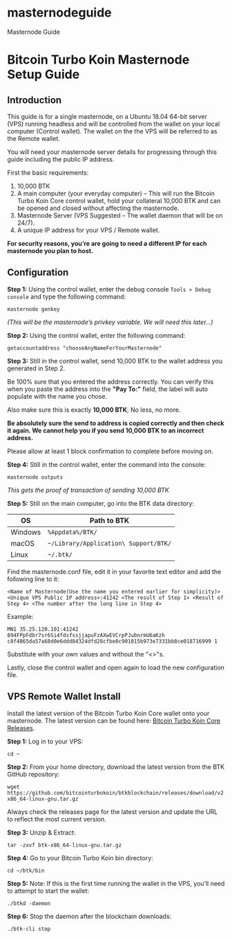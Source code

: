 # masternodeguide
Masternode Guide

Bitcoin Turbo Koin Masternode Setup Guide
==========================

## Introduction

This guide is for a single masternode, on a Ubuntu 18.04 64-bit server (VPS) running headless and will be controlled from the wallet on your local computer (Control wallet). The wallet on the the VPS will be referred to as the Remote wallet.

You will need your masternode server details for progressing through this guide including the public IP address.

First the basic requirements:

1. 10,000 BTK
1. A main computer (your everyday computer) – This will run the Bitcoin Turbo Koin Core control wallet, hold your collateral 10,000 BTK and can be opened and closed without affecting the masternode.
1. Masternode Server (VPS Suggested – The wallet daemon that will be on 24/7).
1. A unique IP address for your VPS / Remote wallet.

**For security reasons, you’re are going to need a different IP for each masternode you plan to host.**

## Configuration

**Step 1:** Using the control wallet, enter the debug console `Tools > Debug console` and type the following command:

```
masternode genkey
```

*(This will be the masternode’s privkey variable. We will need this later…)*

**Step 2:** Using the control wallet, enter the following command:

```
getaccountaddress "chooseAnyNameForYourMasternode"
```

**Step 3:** Still in the control wallet, send 10,000 BTK to the wallet address you generated in Step 2. 

Be 100% sure that you entered the address correctly. You can verify this when you paste the address into the **"Pay To:"** field, the label will auto populate with the name you chose. 

Also make sure this is exactly **10,000 BTK**; No less, no more.

**Be absolutely sure the send to address is copied correctly and then check it again. We cannot help you if you send 10,000 BTK to an incorrect address.**

Please allow at least 1 block confirmation to complete before moving on.

**Step 4:** Still in the control wallet, enter the command into the console:

```
masternode outputs
```

*This gets the proof of transaction of sending 10,000 BTK*

**Step 5:** Still on the main computer, go into the BTK data directory:

OS | Path to BTK
------------ | -------------
Windows | `%Appdata%/BTK/`
macOS | `~/Library/Application\ Support/BTK/`
Linux | `~/.btk/`

Find the masternode.conf file, edit it in your favorite text editor and add the following line to it:

```
<Name of Masternode(Use the name you entered earlier for simplicity)> <Unique VPS Public IP address>:41242 <The result of Step 1> <Result of Step 4> <The number after the long line in Step 4>
```

Example:

```
MN1 35.25.120.101:41242 894FPpFdbr7sr6Si4fdsfssjjapuFzAXwEVCrpPJubnrmU6aKzh c8f4865da57a68d0e6ddd84324dfd28cfbe0c901015b973e7331bb8ce018716999 1
```

Substitute with your own values and without the "<>"s.

Lastly, close the control wallet and open again to load the new configuration file.

## VPS Remote Wallet Install

Install the latest version of the Bitcoin Turbo Koin Core wallet onto your masternode. The latest version can be found here: [Bitcoin Turbo Koin Core Releases](https://github.com/bitcointurbokoin/btkblockchain/releases).

**Step 1:** Log in to your VPS:

```
cd ~
```

**Step 2:** From your home directory, download the latest version from the BTK GitHub repository:

```
wget https://github.com/bitcointurbokoin/btkblockchain/releases/download/v2.0/btk-x86_64-linux-gnu.tar.gz
```

Always check the releases page for the latest version and update the URL to reflect the most current version.

**Step 3:** Unzip & Extract:

```
tar -zxvf btk-x86_64-linux-gnu.tar.gz
```

**Step 4:** Go to your Bitcoin Turbo Koin bin directory:

```
cd ~/btk/bin
```

**Step 5:** Note: If this is the first time running the wallet in the VPS, you’ll need to attempt to start the wallet:

```
./btkd -daemon
```

**Step 6:** Stop the daemon after the blockchain downloads:

```
./btk-cli stop
```
